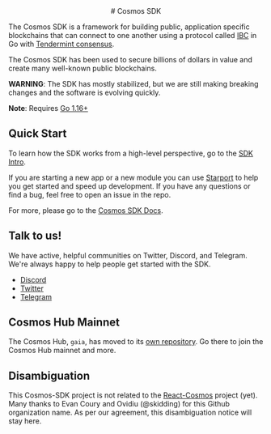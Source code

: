 <center># Cosmos SDK</center>

The Cosmos SDK is a framework for building public, application specific blockchains that can connect to one another using a protocol called [IBC](https://github.com/cosmos/ibc) in Go with [Tendermint consensus](https://github.com/tendermint/tendermint).

The Cosmos SDK has been used to secure billions of dollars in value and create many well-known public blockchains.

**WARNING**: The SDK has mostly stabilized, but we are still making breaking changes and the software is evolving quickly. 

**Note**: Requires [Go 1.16+](https://golang.org/dl/)

## Quick Start

To learn how the SDK works from a high-level perspective, go to the [SDK Intro](./docs/intro/overview.md).

If you are starting a new app or a new module you can use [Starport](https://github.com/tendermint/starport) to help you get started and speed up development. If you have any questions or find a bug, feel free to open an issue in the repo.

For more, please go to the [Cosmos SDK Docs](./docs/).


## Talk to us!

We have active, helpful communities on Twitter, Discord, and Telegram.  We're always happy to help people get started with the SDK.  

* [Discord](https://discord.gg/vcExX9T)
* [Twitter](https://twitter.com/cosmos)
* [Telegram](https://t.me/cosmosproject)

## Cosmos Hub Mainnet

The Cosmos Hub, `gaia`, has moved to its [own repository](https://github.com/cosmos/gaia). Go there to join the Cosmos Hub mainnet and more.

## Disambiguation

This Cosmos-SDK project is not related to the [React-Cosmos](https://github.com/react-cosmos/react-cosmos) project (yet). Many thanks to Evan Coury and Ovidiu (@skidding) for this Github organization name. As per our agreement, this disambiguation notice will stay here.
